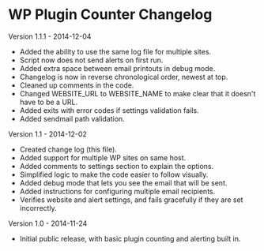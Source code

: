WP Plugin Counter Changelog
===========================

Version 1.1.1 - 2014-12-04

- Added the ability to use the same log file for multiple sites.
- Script now does not send alerts on first run.
- Added extra space between email printouts in debug mode.
- Changelog is now in reverse chronological order, newest at top.
- Cleaned up comments in the code.
- Changed WEBSITE_URL to WEBSITE_NAME to make clear that it doesn't have to be a URL.
- Added exits with error codes if settings validation fails.
- Added sendmail path validation.

Version 1.1 - 2014-12-02

- Created change log (this file).
- Added support for multiple WP sites on same host.
- Added comments to settings section to explain the options.
- Simplified logic to make the code easier to follow visually.
- Added debug mode that lets you see the email that will be sent.
- Added instructions for configuring multiple email recipients.
- Verifies website and alert settings, and fails gracefully if they are set incorrectly.

Version 1.0 - 2014-11-24

- Initial public release, with basic plugin counting and alerting built in.